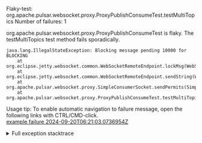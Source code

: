         
Flaky-test: org.apache.pulsar.websocket.proxy.ProxyPublishConsumeTest.testMultiTopics
Number of failures: 1

org.apache.pulsar.websocket.proxy.ProxyPublishConsumeTest is flaky. The testMultiTopics test method fails sporadically.

```
java.lang.IllegalStateException: Blocking message pending 10000 for BLOCKING
	at org.eclipse.jetty.websocket.common.WebSocketRemoteEndpoint.lockMsg(WebSocketRemoteEndpoint.java:133)
	at org.eclipse.jetty.websocket.common.WebSocketRemoteEndpoint.sendString(WebSocketRemoteEndpoint.java:392)
	at org.apache.pulsar.websocket.proxy.SimpleConsumerSocket.sendPermits(SimpleConsumerSocket.java:105)
	at org.apache.pulsar.websocket.proxy.ProxyPublishConsumeTest.testMultiTopics(ProxyPublishConsumeTest.java:1104)
```

Usage tip: To enable automatic navigation to failure message, open the following links with CTRL/CMD-click.  
[example failure 2024-09-20T06:21:03.0736954Z](https://github.com/apache/pulsar/actions/runs/10954018373/job/30415616997#step:10:677)  


<details>
<summary>Full exception stacktrace</summary>
<code><pre>
java.lang.IllegalStateException: Blocking message pending 10000 for BLOCKING
	at org.eclipse.jetty.websocket.common.WebSocketRemoteEndpoint.lockMsg(WebSocketRemoteEndpoint.java:133)
	at org.eclipse.jetty.websocket.common.WebSocketRemoteEndpoint.sendString(WebSocketRemoteEndpoint.java:392)
	at org.apache.pulsar.websocket.proxy.SimpleConsumerSocket.sendPermits(SimpleConsumerSocket.java:105)
	at org.apache.pulsar.websocket.proxy.ProxyPublishConsumeTest.testMultiTopics(ProxyPublishConsumeTest.java:1104)
	at java.base/jdk.internal.reflect.DirectMethodHandleAccessor.invoke(DirectMethodHandleAccessor.java:103)
	at java.base/java.lang.reflect.Method.invoke(Method.java:580)
	at org.testng.internal.invokers.MethodInvocationHelper.invokeMethod(MethodInvocationHelper.java:139)
	at org.testng.internal.invokers.InvokeMethodRunnable.runOne(InvokeMethodRunnable.java:47)
	at org.testng.internal.invokers.InvokeMethodRunnable.call(InvokeMethodRunnable.java:76)
	at org.testng.internal.invokers.InvokeMethodRunnable.call(InvokeMethodRunnable.java:11)
	at java.base/java.util.concurrent.FutureTask.run(FutureTask.java:317)
	at java.base/java.util.concurrent.ThreadPoolExecutor.runWorker(ThreadPoolExecutor.java:1144)
	at java.base/java.util.concurrent.ThreadPoolExecutor$Worker.run(ThreadPoolExecutor.java:642)
	at java.base/java.lang.Thread.run(Thread.java:1583)

</pre></code>
</details>

